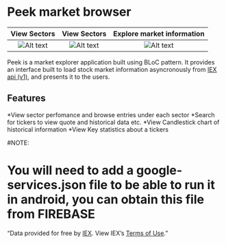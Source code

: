 # Peek market browser

   View Sectors                      |  View Sectors                           | Explore market information                   |
:-----------------------------------:|:---------------------------------------:|:---------------------------------------------:
![Alt text](list.gif "View Sectors") |  ![Alt text](search.gif "View Sectors") | ![Alt text](select_stock.gif "View Sectors") |

Peek is a market explorer application built using BLoC pattern. It provides an interface built to load stock market information asyncronously 
from [IEX api (v1)](https://iextrading.com/developer/), and presents it to the users.

## Features

 *View sector perfomance and browse entries under each sector
 *Search for tickers to view quote and historical data etc.
 *View Candlestick chart of historical information
 *View Key statistics about a tickers

#NOTE: 
#  You will need to add a google-services.json file to be able to run it in android, you can obtain this file from FIREBASE

“Data provided for free by [IEX](https://iextrading.com/developer/). View IEX’s [Terms of Use](https://iextrading.com/api-exhibit-a/).”
